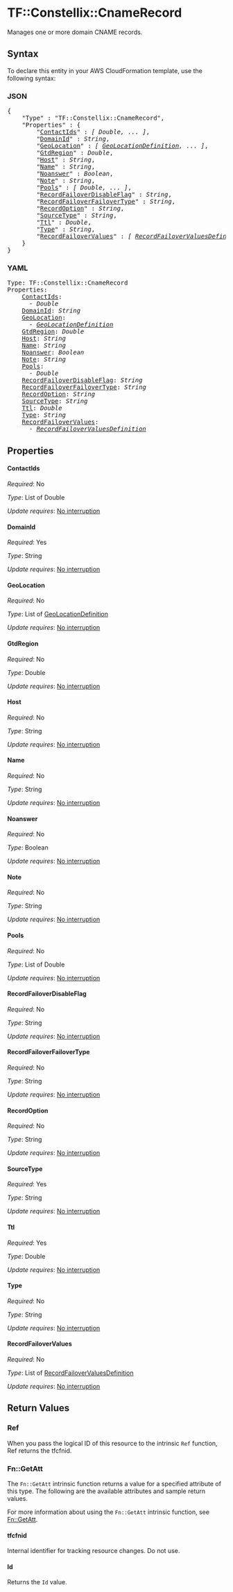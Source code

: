 # TF::Constellix::CnameRecord

Manages one or more domain CNAME records.

## Syntax

To declare this entity in your AWS CloudFormation template, use the following syntax:

### JSON

<pre>
{
    "Type" : "TF::Constellix::CnameRecord",
    "Properties" : {
        "<a href="#contactids" title="ContactIds">ContactIds</a>" : <i>[ Double, ... ]</i>,
        "<a href="#domainid" title="DomainId">DomainId</a>" : <i>String</i>,
        "<a href="#geolocation" title="GeoLocation">GeoLocation</a>" : <i>[ <a href="geolocationdefinition.md">GeoLocationDefinition</a>, ... ]</i>,
        "<a href="#gtdregion" title="GtdRegion">GtdRegion</a>" : <i>Double</i>,
        "<a href="#host" title="Host">Host</a>" : <i>String</i>,
        "<a href="#name" title="Name">Name</a>" : <i>String</i>,
        "<a href="#noanswer" title="Noanswer">Noanswer</a>" : <i>Boolean</i>,
        "<a href="#note" title="Note">Note</a>" : <i>String</i>,
        "<a href="#pools" title="Pools">Pools</a>" : <i>[ Double, ... ]</i>,
        "<a href="#recordfailoverdisableflag" title="RecordFailoverDisableFlag">RecordFailoverDisableFlag</a>" : <i>String</i>,
        "<a href="#recordfailoverfailovertype" title="RecordFailoverFailoverType">RecordFailoverFailoverType</a>" : <i>String</i>,
        "<a href="#recordoption" title="RecordOption">RecordOption</a>" : <i>String</i>,
        "<a href="#sourcetype" title="SourceType">SourceType</a>" : <i>String</i>,
        "<a href="#ttl" title="Ttl">Ttl</a>" : <i>Double</i>,
        "<a href="#type" title="Type">Type</a>" : <i>String</i>,
        "<a href="#recordfailovervalues" title="RecordFailoverValues">RecordFailoverValues</a>" : <i>[ <a href="recordfailovervaluesdefinition.md">RecordFailoverValuesDefinition</a>, ... ]</i>
    }
}
</pre>

### YAML

<pre>
Type: TF::Constellix::CnameRecord
Properties:
    <a href="#contactids" title="ContactIds">ContactIds</a>: <i>
      - Double</i>
    <a href="#domainid" title="DomainId">DomainId</a>: <i>String</i>
    <a href="#geolocation" title="GeoLocation">GeoLocation</a>: <i>
      - <a href="geolocationdefinition.md">GeoLocationDefinition</a></i>
    <a href="#gtdregion" title="GtdRegion">GtdRegion</a>: <i>Double</i>
    <a href="#host" title="Host">Host</a>: <i>String</i>
    <a href="#name" title="Name">Name</a>: <i>String</i>
    <a href="#noanswer" title="Noanswer">Noanswer</a>: <i>Boolean</i>
    <a href="#note" title="Note">Note</a>: <i>String</i>
    <a href="#pools" title="Pools">Pools</a>: <i>
      - Double</i>
    <a href="#recordfailoverdisableflag" title="RecordFailoverDisableFlag">RecordFailoverDisableFlag</a>: <i>String</i>
    <a href="#recordfailoverfailovertype" title="RecordFailoverFailoverType">RecordFailoverFailoverType</a>: <i>String</i>
    <a href="#recordoption" title="RecordOption">RecordOption</a>: <i>String</i>
    <a href="#sourcetype" title="SourceType">SourceType</a>: <i>String</i>
    <a href="#ttl" title="Ttl">Ttl</a>: <i>Double</i>
    <a href="#type" title="Type">Type</a>: <i>String</i>
    <a href="#recordfailovervalues" title="RecordFailoverValues">RecordFailoverValues</a>: <i>
      - <a href="recordfailovervaluesdefinition.md">RecordFailoverValuesDefinition</a></i>
</pre>

## Properties

#### ContactIds

_Required_: No

_Type_: List of Double

_Update requires_: [No interruption](https://docs.aws.amazon.com/AWSCloudFormation/latest/UserGuide/using-cfn-updating-stacks-update-behaviors.html#update-no-interrupt)

#### DomainId

_Required_: Yes

_Type_: String

_Update requires_: [No interruption](https://docs.aws.amazon.com/AWSCloudFormation/latest/UserGuide/using-cfn-updating-stacks-update-behaviors.html#update-no-interrupt)

#### GeoLocation

_Required_: No

_Type_: List of <a href="geolocationdefinition.md">GeoLocationDefinition</a>

_Update requires_: [No interruption](https://docs.aws.amazon.com/AWSCloudFormation/latest/UserGuide/using-cfn-updating-stacks-update-behaviors.html#update-no-interrupt)

#### GtdRegion

_Required_: No

_Type_: Double

_Update requires_: [No interruption](https://docs.aws.amazon.com/AWSCloudFormation/latest/UserGuide/using-cfn-updating-stacks-update-behaviors.html#update-no-interrupt)

#### Host

_Required_: No

_Type_: String

_Update requires_: [No interruption](https://docs.aws.amazon.com/AWSCloudFormation/latest/UserGuide/using-cfn-updating-stacks-update-behaviors.html#update-no-interrupt)

#### Name

_Required_: No

_Type_: String

_Update requires_: [No interruption](https://docs.aws.amazon.com/AWSCloudFormation/latest/UserGuide/using-cfn-updating-stacks-update-behaviors.html#update-no-interrupt)

#### Noanswer

_Required_: No

_Type_: Boolean

_Update requires_: [No interruption](https://docs.aws.amazon.com/AWSCloudFormation/latest/UserGuide/using-cfn-updating-stacks-update-behaviors.html#update-no-interrupt)

#### Note

_Required_: No

_Type_: String

_Update requires_: [No interruption](https://docs.aws.amazon.com/AWSCloudFormation/latest/UserGuide/using-cfn-updating-stacks-update-behaviors.html#update-no-interrupt)

#### Pools

_Required_: No

_Type_: List of Double

_Update requires_: [No interruption](https://docs.aws.amazon.com/AWSCloudFormation/latest/UserGuide/using-cfn-updating-stacks-update-behaviors.html#update-no-interrupt)

#### RecordFailoverDisableFlag

_Required_: No

_Type_: String

_Update requires_: [No interruption](https://docs.aws.amazon.com/AWSCloudFormation/latest/UserGuide/using-cfn-updating-stacks-update-behaviors.html#update-no-interrupt)

#### RecordFailoverFailoverType

_Required_: No

_Type_: String

_Update requires_: [No interruption](https://docs.aws.amazon.com/AWSCloudFormation/latest/UserGuide/using-cfn-updating-stacks-update-behaviors.html#update-no-interrupt)

#### RecordOption

_Required_: No

_Type_: String

_Update requires_: [No interruption](https://docs.aws.amazon.com/AWSCloudFormation/latest/UserGuide/using-cfn-updating-stacks-update-behaviors.html#update-no-interrupt)

#### SourceType

_Required_: Yes

_Type_: String

_Update requires_: [No interruption](https://docs.aws.amazon.com/AWSCloudFormation/latest/UserGuide/using-cfn-updating-stacks-update-behaviors.html#update-no-interrupt)

#### Ttl

_Required_: Yes

_Type_: Double

_Update requires_: [No interruption](https://docs.aws.amazon.com/AWSCloudFormation/latest/UserGuide/using-cfn-updating-stacks-update-behaviors.html#update-no-interrupt)

#### Type

_Required_: No

_Type_: String

_Update requires_: [No interruption](https://docs.aws.amazon.com/AWSCloudFormation/latest/UserGuide/using-cfn-updating-stacks-update-behaviors.html#update-no-interrupt)

#### RecordFailoverValues

_Required_: No

_Type_: List of <a href="recordfailovervaluesdefinition.md">RecordFailoverValuesDefinition</a>

_Update requires_: [No interruption](https://docs.aws.amazon.com/AWSCloudFormation/latest/UserGuide/using-cfn-updating-stacks-update-behaviors.html#update-no-interrupt)

## Return Values

### Ref

When you pass the logical ID of this resource to the intrinsic `Ref` function, Ref returns the tfcfnid.

### Fn::GetAtt

The `Fn::GetAtt` intrinsic function returns a value for a specified attribute of this type. The following are the available attributes and sample return values.

For more information about using the `Fn::GetAtt` intrinsic function, see [Fn::GetAtt](https://docs.aws.amazon.com/AWSCloudFormation/latest/UserGuide/intrinsic-function-reference-getatt.html).

#### tfcfnid

Internal identifier for tracking resource changes. Do not use.

#### Id

Returns the <code>Id</code> value.

